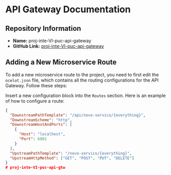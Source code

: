 ﻿# API Gateway Documentation

## Repository Information
- **Name:** proj-inte-VI-puc-api-gateway
- **GitHub Link:** [proj-inte-VI-puc-api-gateway](https://github.com/elizeuJr-puc/proj-inte-VI-puc-api-gateway)

## Adding a New Microservice Route
To add a new microservice route to the project, you need to first edit the `ocelot.json` file, which contains all the routing configurations for the API Gateway. Follow these steps:

Insert a new configuration block into the `Routes` section. Here is an example of how to configure a route:

```json
{
  "DownstreamPathTemplate": "/api/novo-servico/{everything}",
  "DownstreamScheme": "http",
  "DownstreamHostAndPorts": [
    {
      "Host": "localhost",
      "Port": 6001
    }
  ],
  "UpstreamPathTemplate": "/novo-servico/{everything}",
  "UpstreamHttpMethod": ["GET", "POST", "PUT", "DELETE"]
}
#   p r o j - i n t e - V I - p u c - a p i - g t w  
 
